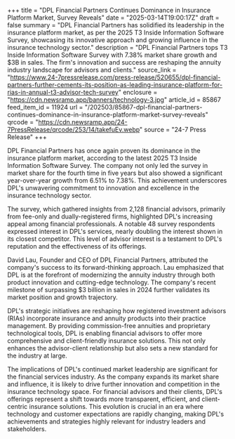 +++
title = "DPL Financial Partners Continues Dominance in Insurance Platform Market, Survey Reveals"
date = "2025-03-14T19:00:17Z"
draft = false
summary = "DPL Financial Partners has solidified its leadership in the insurance platform market, as per the 2025 T3 Inside Information Software Survey, showcasing its innovative approach and growing influence in the insurance technology sector."
description = "DPL Financial Partners tops T3 Inside Information Software Survey with 7.38% market share growth and $3B in sales. The firm's innovation and success are reshaping the annuity industry landscape for advisors and clients."
source_link = "https://www.24-7pressrelease.com/press-release/520655/dpl-financial-partners-further-cements-its-position-as-leading-insurance-platform-for-rias-in-annual-t3-advisor-tech-survey"
enclosure = "https://cdn.newsramp.app/banners/technology-3.jpg"
article_id = 85867
feed_item_id = 11924
url = "/202503/85867-dpl-financial-partners-continues-dominance-in-insurance-platform-market-survey-reveals"
qrcode = "https://cdn.newsramp.app/24-7PressRelease/qrcode/253/14/takefuEv.webp"
source = "24-7 Press Release"
+++

<p>DPL Financial Partners has once again proven its dominance in the insurance platform market, according to the latest 2025 T3 Inside Information Software Survey. The company not only led the survey in market share for the fourth time in five years but also showed a significant year-over-year growth from 6.51% to 7.38%. This achievement underscores DPL's unwavering commitment to innovation and excellence in the insurance technology sector.</p><p>The survey, which gathered insights from 2,128 financial advisors, primarily from fee-only and dually-registered firms, highlighted DPL's increasing appeal among financial professionals. A notable 48 survey respondents expressed interest in DPL's services, nearly doubling the interest shown in its closest competitor. This level of advisor interest is a testament to DPL's reputation and the effectiveness of its offerings.</p><p>David Lau, Founder and CEO of DPL Financial Partners, attributed the company's success to its forward-thinking approach. Lau emphasized that DPL is at the forefront of modernizing the annuity industry through both product innovation and cutting-edge technology. The company's recent milestone of surpassing $3 billion in sales in 2024 further validates its market position and growth trajectory.</p><p>DPL's strategic initiatives are reshaping how registered investment advisors (RIAs) incorporate insurance and annuity products into their practice management. By providing commission-free annuities and proprietary technological tools, DPL is enabling financial advisors to offer more comprehensive and client-friendly insurance solutions. This not only enhances the advisor-client relationship but also sets a new standard for the industry at large.</p><p>The implications of DPL's continued market leadership are significant for the financial services industry. As the company expands its market share and influence, it is likely to drive further innovation and competition in the insurance technology space. For financial advisors and their clients, DPL's offerings represent a shift towards more transparent, efficient, and client-centric insurance solutions. This evolution is crucial in an era where technology and customer expectations are rapidly changing, making DPL's achievements and strategies highly relevant for industry leaders and stakeholders.</p>
